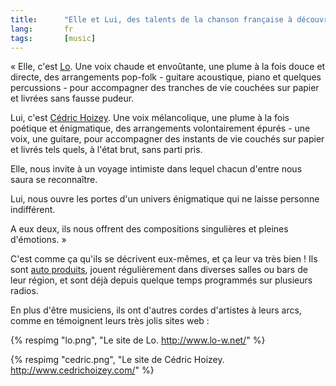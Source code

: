 ```yaml
---
title:      "Elle et Lui, des talents de la chanson française à découvrir sans tarder !"
lang:       fr
tags:       [music]
---
```





« Elle, c'est [Lo](http://www.lo-w.net/). Une voix chaude et envoûtante, une plume à la fois douce et directe, des arrangements pop-folk - guitare acoustique, piano et quelques percussions - pour accompagner des tranches de vie couchées sur papier et livrées sans fausse pudeur.

Lui, c'est [Cédric Hoizey](http://www.cedrichoizey.com/). Une voix mélancolique, une plume à la fois poétique et énigmatique, des arrangements volontairement épurés - une voix, une guitare, pour accompagner des instants de vie couchés sur papier et livrés tels quels, à l'état brut, sans parti pris.

Elle, nous invite à un voyage intimiste dans lequel chacun d'entre nous saura se reconnaître.

Lui, nous ouvre les portes d'un univers énigmatique qui ne laisse personne indifférent.

A eux deux, ils nous offrent des compositions singulières et pleines d'émotions. »

C'est comme ça qu'ils se décrivent eux-mêmes, et ça leur va très bien ! Ils sont [auto produits](http://artistes.autoproduction.net/lo_et_cedric_hoizey), jouent régulièrement dans diverses salles ou bars de leur région, et sont déjà depuis quelque temps programmés sur plusieurs radios.

En plus d'être musiciens, ils ont d'autres cordes d'artistes à leurs arcs, comme en témoignent leurs très jolis sites web :

{% respimg "lo.png", "Le site de Lo. <http://www.lo-w.net/>" %}


{% respimg "cedric.png", "Le site de Cédric Hoizey. <http://www.cedrichoizey.com/>" %}
